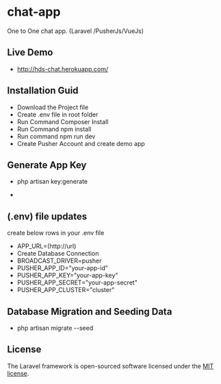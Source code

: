 # chat-app
One to One chat app. (Laravel /PusherJs/VueJs)
## Live Demo
- http://hds-chat.herokuapp.com/

## Installation Guid


- Download the Project file
- Create .env file in root folder
- Run Command Composer Install
- Run Command npm install
- Run command npm run dev 
- Create Pusher Account and create demo app




## Generate App Key
- php artisan key:generate

-

## (.env) file updates


create below rows in your .env file

- APP_URL=(http://url)
- Create Database Connection
- BROADCAST_DRIVER=pusher
- PUSHER_APP_ID="your-app-id"
- PUSHER_APP_KEY="your-app-key"
- PUSHER_APP_SECRET="your-app-secret"
- PUSHER_APP_CLUSTER="cluster"


## Database Migration and Seeding Data
- php artisan migrate --seed



## License

The Laravel framework is open-sourced software licensed under the [MIT license](https://opensource.org/licenses/MIT).

